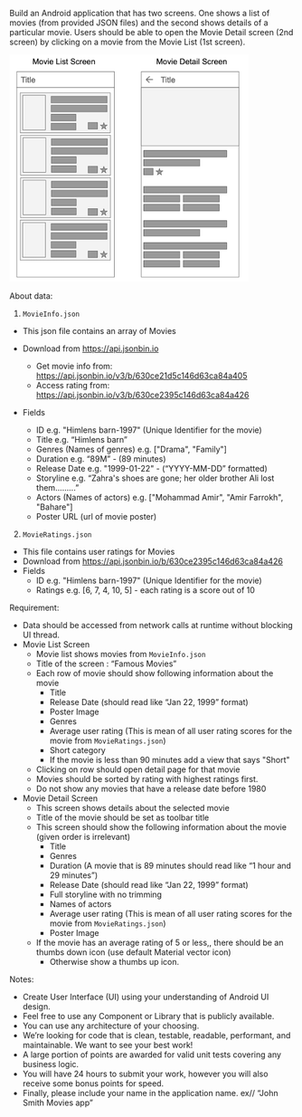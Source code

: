 Build an Android application that has two screens. One shows a list of movies (from provided JSON files) and the second shows details of a particular movie. Users should be able to open the Movie Detail screen (2nd screen) by clicking on a movie from the Movie List (1st screen).

  

![Diagram](Picture1.png)


About data:

1.	`MovieInfo.json`
-	This json file contains an array of Movies
-	Download from https://api.jsonbin.io
    -	Get movie info from: https://api.jsonbin.io/v3/b/630ce21d5c146d63ca84a405
    -	Access rating from: https://api.jsonbin.io/v3/b/630ce2395c146d63ca84a426 

-	Fields 
    -	ID  e.g. "Himlens barn-1997" (Unique Identifier for the movie)
    -	Title e.g. “Himlens barn”
    -	Genres (Names of genres) e.g. ["Drama", "Family"]
    -	Duration e.g. “89M” - (89 minutes)
    -	Release Date e.g. "1999-01-22" - (“YYYY-MM-DD” formatted)
    -	Storyline e.g. “Zahra's shoes are gone; her older brother Ali lost them.........”
    -	Actors (Names of actors) e.g. ["Mohammad Amir", "Amir Farrokh", "Bahare"]
    -	Poster URL (url of movie poster)

2.	`MovieRatings.json`
  -	This file contains user ratings for Movies
  -	Download from https://api.jsonbin.io/b/630ce2395c146d63ca84a426 
  -	Fields
    -	ID e.g. "Himlens barn-1997" (Unique Identifier for the movie)
    -	Ratings e.g. [6, 7, 4, 10, 5] - each rating is a score out of 10

Requirement:
  -	Data should be accessed from network calls at runtime without blocking UI thread.
  -	Movie List Screen
    -	Movie list shows movies from `MovieInfo.json`
    -	Title of the screen : “Famous Movies”
    -	Each row of movie should show following information about the movie
        -	Title
        -	Release Date (should read like “Jan 22, 1999” format)
        -	Poster Image
        -	Genres
        -	Average user rating (This is mean of all user rating scores for the movie from `MovieRatings.json`)
        -	Short category
        -	If the movie is less than 90 minutes add a view that says "Short"
    -	Clicking on row should open detail page for that movie
    -	Movies should be sorted by rating with highest ratings first.
    -	Do not show any movies that have a release date before 1980
  -	Movie Detail Screen
    -	This screen shows details about the selected movie
    -	Title of the movie should be set as toolbar title
    -	This screen should show the following information about the movie (given order is irrelevant)
        -	Title
        -	Genres
        -	Duration (A movie that is 89 minutes should read like “1 hour and 29 minutes”)
        -	Release Date (should read like “Jan 22, 1999” format)
        -	Full storyline with no trimming
        -	Names of actors
        -	Average user rating (This is mean of all user rating scores for the movie from `MovieRatings.json`)
        -	Poster Image
    -	If the movie has an average rating of 5 or less,, there should be an thumbs down icon (use default Material vector icon)
        -	Otherwise show a thumbs up icon.



Notes:
  -	Create User Interface (UI) using your understanding of Android UI design.
  -	Feel free to use any Component or Library that is publicly available.
  -	You can use any architecture of your choosing.
  -	We’re looking for code that is clean, testable, readable, performant, and maintainable. We want to see your best work!
  -	A large portion of points are awarded for valid unit tests covering any business logic.
  -	You will have 24 hours to submit your work, however you will also receive some bonus points for speed.
  -	Finally, please include your name in the application name. ex// “John Smith Movies app”

 


